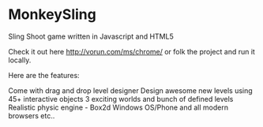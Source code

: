 # MonkeySling
Sling Shoot game written in Javascript and HTML5

Check it out here http://vorun.com/ms/chrome/ or folk the project and run it locally.

Here are the features:

Come with drag and drop level designer
Design awesome new levels using 45+ interactive objects
3 exciting worlds and bunch of defined levels
Realistic physic engine - Box2d
Windows OS/Phone and all modern browsers
etc..
